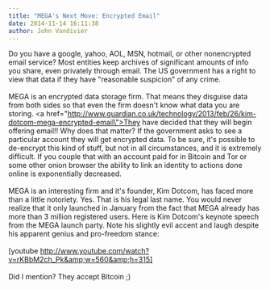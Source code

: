 ```yaml
---
title: "MEGA's Next Move: Encrypted Email"
date: 2014-11-14 16:11:38
author: John Vandivier
---
```




Do you have a google, yahoo, AOL, MSN, hotmail, or other nonencrypted email service? Most entities keep archives of significant amounts of info you share, even privately through email. The US government has a right to view that data if they have \"reasonable suspicion\" of any crime.<br /><br />MEGA is an encrypted data storage firm. That means they disguise data from both sides so that even the firm doesn't know what data you are storing. <a href=\"http://www.guardian.co.uk/technology/2013/feb/26/kim-dotcom-mega-encrypted-email\">They have decided that they will begin offering email!!</a> Why does that matter? If the government asks to see a particular account they will get encrypted data. To be sure, it's possible to de-encrypt this kind of stuff, but not in all circumstances, and it is extremely difficult. If you couple that with an account paid for in Bitcoin and Tor or some other onion browser the ability to link an identity to actions done online is exponentially decreased.<br /><br />MEGA is an interesting firm and it's founder, Kim Dotcom, has faced more than a little notoriety. Yes. That is his legal last name. You would never realize that it only launched in January from the fact that MEGA already has more than 3 million registered users. Here is Kim Dotcom's keynote speech from the MEGA launch party. Note his slightly evil accent and laugh despite his apparent genius and pro-freedom stance:<br /><br />[youtube http://www.youtube.com/watch?v=rKBbM2ch_Pk&amp;w=560&amp;h=315]<br /><br />Did I mention? They accept Bitcoin ;)